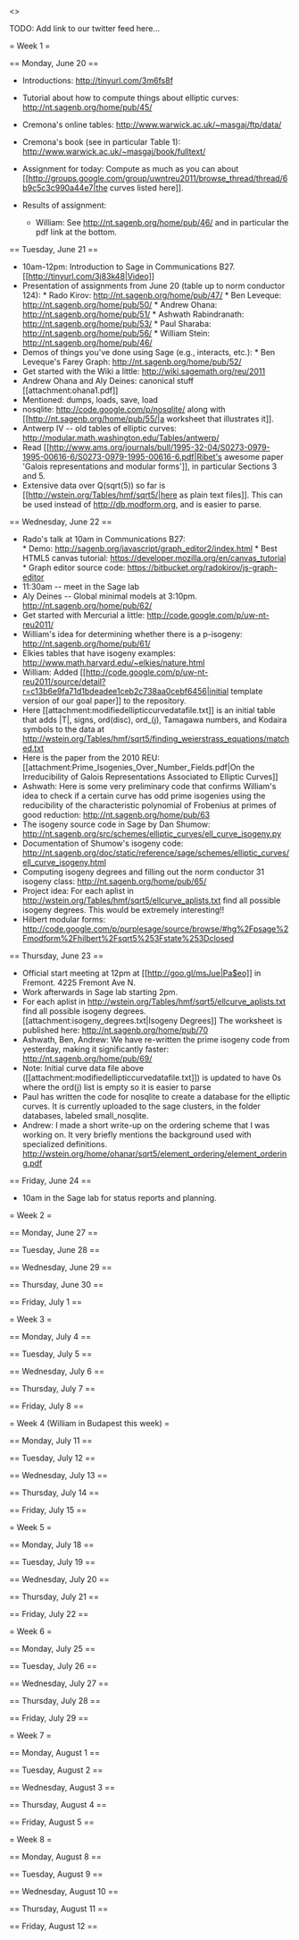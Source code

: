 <<TableOfContents>>

TODO: Add link to our twitter feed here...

= Week 1 =

== Monday, June 20 ==

  * Introductions: http://tinyurl.com/3m6fs8f

  * Tutorial about how to compute things about elliptic curves:  http://nt.sagenb.org/home/pub/45/

  * Cremona's online tables: http://www.warwick.ac.uk/~masgaj/ftp/data/
  
  * Cremona's book (see in particular Table 1): http://www.warwick.ac.uk/~masgaj/book/fulltext/

  * Assignment for today:  Compute as much as you can about [[http://groups.google.com/group/uwntreu2011/browse_thread/thread/6b9c5c3c990a44e7|the curves listed here]].

  * Results of assignment:
       * William: See http://nt.sagenb.org/home/pub/46/ and in particular the pdf link at the bottom.


== Tuesday, June 21 ==

  * 10am-12pm: Introduction to Sage in Communications B27.   [[http://tinyurl.com/3j83k48|Video]]
  * Presentation of assignments from June 20 (table up to norm conductor 124):
        * Rado Kirov: http://nt.sagenb.org/home/pub/47/
        * Ben Leveque: http://nt.sagenb.org/home/pub/50/
        * Andrew Ohana: http://nt.sagenb.org/home/pub/51/
        * Ashwath Rabindranath: http://nt.sagenb.org/home/pub/53/
        * Paul Sharaba: http://nt.sagenb.org/home/pub/56/
        * William Stein: http://nt.sagenb.org/home/pub/46/
  * Demos of things you've done using Sage (e.g., interacts, etc.):
        * Ben Leveque's Farey Graph: http://nt.sagenb.org/home/pub/52/
  * Get started with the Wiki a little: http://wiki.sagemath.org/reu/2011
  * Andrew Ohana and Aly Deines: canonical stuff [[attachment:ohana1.pdf]]
  * Mentioned: dumps, loads, save, load
  * nosqlite: http://code.google.com/p/nosqlite/ along with [[http://nt.sagenb.org/home/pub/55/|a worksheet that illustrates it]].
  * Antwerp IV -- old tables of elliptic curves: http://modular.math.washington.edu/Tables/antwerp/
  * Read [[http://www.ams.org/journals/bull/1995-32-04/S0273-0979-1995-00616-6/S0273-0979-1995-00616-6.pdf|Ribet's awesome paper 'Galois representations and modular forms']], in particular Sections 3 and 5.
  * Extensive data over Q(sqrt(5)) so far is [[http://wstein.org/Tables/hmf/sqrt5/|here as plain text files]].  This can be used instead of http://db.modform.org, and is easier to parse.

== Wednesday, June 22 ==
  * Rado's talk at 10am in Communications B27:   
           * Demo: http://sagenb.org/javascript/graph_editor2/index.html
           * Best HTML5 canvas tutorial:  https://developer.mozilla.org/en/canvas_tutorial
           * Graph editor source code: https://bitbucket.org/radokirov/js-graph-editor
  * 11:30am -- meet in the Sage lab
  * Aly Deines -- Global minimal models at 3:10pm. http://nt.sagenb.org/home/pub/62/
  * Get started with Mercurial a little: http://code.google.com/p/uw-nt-reu2011/
  * William's idea for determining whether there is a p-isogeny: http://nt.sagenb.org/home/pub/61/
  * Elkies tables that have isogeny examples: http://www.math.harvard.edu/~elkies/nature.html
  * William: Added [[http://code.google.com/p/uw-nt-reu2011/source/detail?r=c13b6e9fa71d1bdeadee1ceb2c738aa0cebf6456|initial template version of our goal paper]] to the repository. 
  * Here [[attachment:modifiedellipticcurvedatafile.txt]] is an initial table that adds |T|, signs, ord(disc), ord_(j), Tamagawa numbers, and Kodaira symbols to the data at http://wstein.org/Tables/hmf/sqrt5/finding_weierstrass_equations/matched.txt
  * Here is the paper from the 2010 REU: [[attachment:Prime_Isogenies_Over_Number_Fields.pdf|On the Irreducibility of Galois Representations Associated to Elliptic Curves]]
  * Ashwath: Here is some very preliminary code that confirms William's idea to check if a certain curve has odd prime isogenies using the reducibility of the characteristic polynomial of Frobenius at primes of good reduction: http://nt.sagenb.org/home/pub/63
  * The isogeny source code in Sage by Dan Shumow: http://nt.sagenb.org/src/schemes/elliptic_curves/ell_curve_isogeny.py
  * Documentation of Shumow's isogeny code: http://nt.sagenb.org/doc/static/reference/sage/schemes/elliptic_curves/ell_curve_isogeny.html
  * Computing isogeny degrees and filling out the norm conductor 31 isogeny class: http://nt.sagenb.org/home/pub/65/
  * Project idea: For each aplist in http://wstein.org/Tables/hmf/sqrt5/ellcurve_aplists.txt find all possible isogeny degrees.  This would be extremely interesting!!   
  * Hilbert modular forms: http://code.google.com/p/purplesage/source/browse/#hg%2Fpsage%2Fmodform%2Fhilbert%2Fsqrt5%253Fstate%253Dclosed
 
== Thursday, June 23 ==
  * Official start meeting at 12pm at [[http://goo.gl/msJue|Pa$eo]] in Fremont. 4225 Fremont Ave N. 
  * Work afterwards in Sage lab starting 2pm. 
  * For each aplist in http://wstein.org/Tables/hmf/sqrt5/ellcurve_aplists.txt find all possible isogeny degrees.  [[attachment:isogeny_degrees.txt|Isogeny Degrees]] The worksheet is published here: http://nt.sagenb.org/home/pub/70
  * Ashwath, Ben, Andrew: We have re-written the prime isogeny code from yesterday, making it significantly faster: http://nt.sagenb.org/home/pub/69/
  * Note: Initial curve data file above ([[attachment:modifiedellipticcurvedatafile.txt]]) is updated to have 0s where the ord(j) list is empty so it is easier to parse
  * Paul has written the code for nosqlite to create a database for the elliptic curves. It is currently uploaded to the sage clusters, in the folder databases, labeled small_nosqlite.
  * Andrew: I made a short write-up on the ordering scheme that I was working on. It very briefly mentions the background used with specialized definitions. http://wstein.org/home/ohanar/sqrt5/element_ordering/element_ordering.pdf

== Friday, June 24 ==
  * 10am in the Sage lab for status reports and planning. 

= Week 2 =

== Monday, June 27 ==

== Tuesday, June 28 ==

== Wednesday, June 29 ==

== Thursday, June 30 ==

== Friday, July 1 ==

= Week 3 =

== Monday, July 4 ==

== Tuesday, July 5 ==

== Wednesday, July 6 ==

== Thursday, July 7 ==

== Friday, July 8 ==

= Week 4 (William in Budapest this week) =

== Monday, July 11 ==

== Tuesday, July 12 ==

== Wednesday, July 13 ==

== Thursday, July 14 ==

== Friday, July 15 ==


= Week 5 =

== Monday, July 18 ==

== Tuesday, July 19 ==

== Wednesday, July 20 ==

== Thursday, July 21 ==

== Friday, July 22 ==

= Week 6 =

== Monday, July 25 ==

== Tuesday, July 26 ==

== Wednesday, July 27 ==

== Thursday, July 28 ==

== Friday, July 29 ==


= Week 7 =

== Monday, August 1 ==

== Tuesday, August 2 ==

== Wednesday, August 3 ==

== Thursday, August 4 ==

== Friday, August 5 ==


= Week 8 =

== Monday, August 8 ==

== Tuesday, August 9 ==

== Wednesday, August 10 ==

== Thursday, August 11 ==

== Friday, August 12 ==
 
